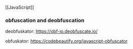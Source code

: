 [[JavaScript]]
### obfuscation and deobfuscation

deobfuskator: https://obf-io.deobfuscate.io/

obfuskator: https://codebeautify.org/javascript-obfuscator

